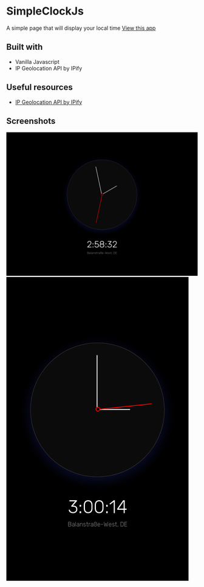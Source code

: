 # SimpleClockJs
 A simple page that will display your local time
[View this app](https://simple-clock-js.herokuapp.com/)

## Built with

 - Vanilla Javascript
 - IP Geolocation API by IPify

## Useful resources

 - [IP Geolocation API by IPify](https://geo.ipify.org/)

## Screenshots

![Desktop view](https://github.com/JOSDEAD/SimpleClockJs/blob/main/simple-clock-js-desktop.jpg)
![Mobile View](https://github.com/JOSDEAD/SimpleClockJs/blob/main/simple-clock-js-phone.jpg)